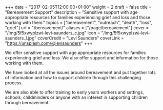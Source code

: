 +++
date = "2017-02-05T12:00:00+01:00"
weight = 2
draft = false
title = "Bereavement Support"
description = "Sensitive support with age appropriate resources for families experiencing grief and loss and those working with them."
topics = ["bereavement", "outreach", "death", "loss", "grief"]
url = "/bereavement/"
aliases = ["/page/bereavement"]
cover = "/img/5f5xwyplzwi-levi-saunders_c.jpg"
icon = "/img/5f5xwyplzwi-levi-saunders_l.jpg"
coverCredit = "Levi Saunders"
coverLink = "https://unsplash.com/@levisaunders"
+++

We offer sensitive support with age appropriate resources for families experiencing grief and loss. We also offer support and information for those working with them.

We have looked at all the issues around bereavement and put together lots of information and how to support children through this challenging process.

We are also able to offer training to early years workers and settings, schools, childminders or anyone with an interest in supporting children through bereavement.